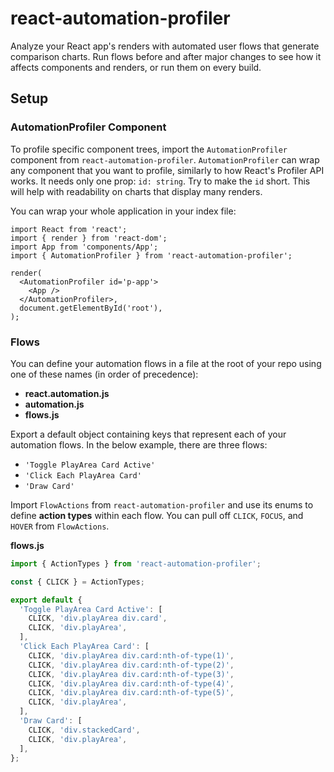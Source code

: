 # react-automation-profiler

Analyze your React app's renders with automated user flows that generate comparison charts. Run flows before and after major changes to see how it affects components and renders, or run them on every build.

## Setup

### AutomationProfiler Component

To profile specific component trees, import the `AutomationProfiler` component from `react-automation-profiler`. `AutomationProfiler` can wrap any component that you want to profile, similarly to how React's Profiler API works. It needs only one prop: `id: string`. Try to make the `id` short. This will help with readability on charts that display many renders.

You can wrap your whole application in your index file:

```tsx
import React from 'react';
import { render } from 'react-dom';
import App from 'components/App';
import { AutomationProfiler } from 'react-automation-profiler';

render(
  <AutomationProfiler id='p-app'>
    <App />
  </AutomationProfiler>,
  document.getElementById('root'),
);
```

### Flows

You can define your automation flows in a file at the root of your repo using one of these names (in order of precedence):
- **react.automation.js**
- **automation.js**
- **flows.js**

Export a default object containing keys that represent each of your automation flows. In the below example, there are three flows:
- `'Toggle PlayArea Card Active'`
- `'Click Each PlayArea Card'`
- `'Draw Card'`

Import `FlowActions` from `react-automation-profiler` and use its enums to define **action types** within each flow. You can pull off `CLICK`, `FOCUS`, and `HOVER` from `FlowActions`.

**flows.js**
```js
import { ActionTypes } from 'react-automation-profiler';

const { CLICK } = ActionTypes;

export default {
  'Toggle PlayArea Card Active': [
    CLICK, 'div.playArea div.card',
    CLICK, 'div.playArea',
  ],
  'Click Each PlayArea Card': [
    CLICK, 'div.playArea div.card:nth-of-type(1)',
    CLICK, 'div.playArea div.card:nth-of-type(2)',
    CLICK, 'div.playArea div.card:nth-of-type(3)',
    CLICK, 'div.playArea div.card:nth-of-type(4)',
    CLICK, 'div.playArea div.card:nth-of-type(5)',
    CLICK, 'div.playArea',
  ],
  'Draw Card': [
    CLICK, 'div.stackedCard',
    CLICK, 'div.playArea',
  ],
};
```